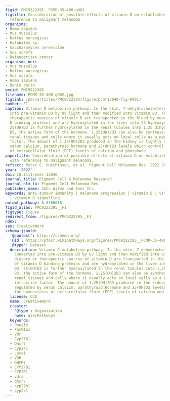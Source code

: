 ```yaml
---
figid: PMC9322395__PCMR-35-408-g002
figtitle: Consideration of possible effects of vitamin D on established cancer, with
  reference to malignant melanoma
organisms:
- Homo sapiens
- Mus musculus
- Rattus norvegicus
- Hylobates sp.
- Saccharomyces cerevisiae
- Sus scrofa
- Deinocerites cancer
organisms_ner:
- Mus musculus
- Rattus norvegicus
- Sus scrofa
- Homo sapiens
- Danio rerio
pmcid: PMC9322395
filename: PCMR-35-408-g002.jpg
figlink: /pmc/articles/PMC9322395/figure/pcmr13040-fig-0001/
number: F1
caption: Vitamin D metabolism pathway. In the skin, 7‐dehydrocholesterol is converted
  into pre‐vitamin D3 by UV light and then modified into vitamin D3. The dietary or
  therapeutic sources of vitamin D are transported in the blood by means of vitamin
  D binding proteins and are hydroxylated in the liver into 25‐hydroxyvitamin D3.
  25(OH)D3 is further hydroxylated in the renal tubules into 1,25 dihydroxyvitamin
  D3, the active form of the hormone. 1,25(OH)2D3 can also be synthesised in extra
  renal tissues and cells where it usually acts on local cells as a paracrine or intracrine
  factor. The amount of 1,25(OH)2D3 produced in the kidney is tightly regulated by
  serum calcium, parathyroid hormone and 25(OH)D3 levels which control the homeostasis
  of extracellular fluid (ECF) levels of calcium and phosphate
papertitle: Consideration of possible effects of vitamin D on established cancer,
  with reference to malignant melanoma.
reftext: Peter E. Hutchinson, et al. Pigment Cell Melanoma Res. 2022 Jul;35(4):408-424.
year: '2022'
doi: 10.1111/pcmr.13040
journal_title: Pigment Cell & Melanoma Research
journal_nlm_ta: Pigment Cell Melanoma Res
publisher_name: John Wiley and Sons Inc.
keywords: anti‐tumour immunity | melanoma progression | vitamin D | vitamin D receptor
  | vitamin D signalling
automl_pathway: 0.8766618
figid_alias: PMC9322395__F1
figtype: Figure
redirect_from: /figures/PMC9322395__F1
ndex: ''
seo: CreativeWork
schema-jsonld:
  '@context': https://schema.org/
  '@id': https://pfocr.wikipathways.org/figures/PMC9322395__PCMR-35-408-g002.html
  '@type': Dataset
  description: Vitamin D metabolism pathway. In the skin, 7‐dehydrocholesterol is
    converted into pre‐vitamin D3 by UV light and then modified into vitamin D3. The
    dietary or therapeutic sources of vitamin D are transported in the blood by means
    of vitamin D binding proteins and are hydroxylated in the liver into 25‐hydroxyvitamin
    D3. 25(OH)D3 is further hydroxylated in the renal tubules into 1,25 dihydroxyvitamin
    D3, the active form of the hormone. 1,25(OH)2D3 can also be synthesised in extra
    renal tissues and cells where it usually acts on local cells as a paracrine or
    intracrine factor. The amount of 1,25(OH)2D3 produced in the kidney is tightly
    regulated by serum calcium, parathyroid hormone and 25(OH)D3 levels which control
    the homeostasis of extracellular fluid (ECF) levels of calcium and phosphate
  license: CC0
  name: CreativeWork
  creator:
    '@type': Organization
    name: WikiPathways
  keywords:
  - Pou2f3
  - Fam91a1
  - Vdr
  - Cyp27b1
  - Dhcr7
  - Cyp2r1
  - Loca1
  - VDR
  - DHCR7
  - CYP27B1
  - CYP2R1
  - vdra
  - dhcr7
  - cyp27b1
  - cyp2r1
---
```

